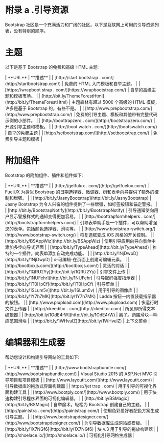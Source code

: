 # 附录 a .引导资源

Bootstrap 社区是一个充满活力和广阔的社区。以下是互联网上可用的引导资源列表，没有特别的顺序。

# 主题

以下是基于 Bootstrap 的免费和高级 HTML 主题:

<colgroup><col> <col></colgroup> 
| **URL** | **描述** |
| [http://start bootstrap . com/](http://startbootstrap.com/) | 免费的 HTML 入门模板和自举主题。 |
| [https://wrapboot strap . com/](https://wrapbootstrap.com/) | 自举的高级主题和模板市场。 |
| [http://bit.ly/ThemeForestHtml](http://bit.ly/ThemeForestHtml) | 主题森林有超过 5000 个高级的 HTML 模板，许多是基于 Bootstrap 的，有些不是。 |
| [http://www.prepbootstrap.com/](http://www.prepbootstrap.com/) | 免费的引导主题、模板和其他带有完整代码示例的小部件。 |
| [http://boottrapzero . com/](http://bootstrapzero.com/) | 开源引导主题和模板。 |
| [http://boot watch . com/](http://bootswatch.com/) | 自举的免费主题 |
| [http://setbootstrap.com/](http://setbootstrap.com/) | 免费引导主题和模板 |

# 附加组件

Bootstrap 的附加组件、插件和组件如下:

<colgroup><col> <col></colgroup> 
| **URL** | **描述** |
| [http://getfulux . com/](http://getfuelux.com/) | FuelUX 为类似 Bootstrap 的日期选择器、微调器、树和表单向导提供了额外的控制和增强。 |
| [http://bit.ly/JasnyBootstrap](http://bit.ly/JasnyBootstrap) | Jasny Bootstrap 为令人兴奋的组件提供了一些增强，如标签按钮和锚定警报。 |
| [http://bit.ly/BootstrapNotify](http://bit.ly/BootstrapNotify) | 引导通知使向用户显示警报样式的通知变得更加容易。 |
| [http://boottrapformhelpers . com/](http://bootstrapformhelpers.com/) | 引导表单助手是一个插件，可以帮助增强您的表单。包括颜色选择器、滑块等。 |
| [http://www.bootstrap-switch.org/](http://www.bootstrap-switch.org/) | 将复选框变成 iOS 风格的开关控制。 |
| [http://bit.ly/BSAppWiz](http://bit.ly/BSAppWiz) | 使用引导应用向导向表单中添加多步向导式界面 |
| [http://bit.ly/TypeAhead](http://bit.ly/TypeAhead) | 推特的一个插件。向表单添加自动完成功能。 |
| [http://bit.ly/1NjDwpD](http://bit.ly/1NjDwpD) | x-可编辑-在页面上创建可编辑元素。 |
| [http://bootboxjs.com/](http://bootboxjs.com/) | 灵活的对话 |
| [http://bit.ly/1QRU2Yy](http://bit.ly/1QRU2Yy) | 引导文件上传 |
| [http://bit.ly/1NUFehr](http://bit.ly/1NUFehr) | 引导密码强度指示器 |
| [http://bit.ly/1T0HpCf](http://bit.ly/1T0HpCf) | 引导菜单 |
| [http://bit.ly/1SLum5v](http://bit.ly/1SLum5v) | 用于引导的图像库 |
| [http://bit.ly/1Y7h7MK](http://bit.ly/1Y7h7MK) | Ladda 按钮—内置装载指示器的按钮。 |
| [http://www.plupload.com](http://www.plupload.com) | 多运行时文件上传器 |
| [http://ckeeditor . com](http://ckeditor.com) | 所见即所得文本编辑器 |
| [http://bit.ly/1OdE4rW](http://bit.ly/1OdE4rW) | 离子。范围滑块—响应范围滑块 |
| [http://bit.ly/1WHvuIZ](http://bit.ly/1WHvuIZ) | 上下文菜单 |

# 编辑器和生成器

帮助您设计和构建引导网站的工具如下:

<colgroup><col> <col></colgroup> 
| **URL** | **描述** |
| [http://www.bootstrapbundle.com/](http://www.bootstrapbundle.com/) | Visual Studio 2015 的 ASP.Net MVC 引导项目和项目模板 |
| [http://www.layoutit.com/](http://www.layoutit.com/) | 引导数据库的拖放式界面构建器 |
| https://jet trap . com/ | 用于引导的可视化界面构建工具 |
| [http://www.bootply.com/](http://www.bootply.com/) | 用于快速构建引导程序界面的可视化编辑器。 |
| [http://bit.ly/BSMagic](http://bit.ly/BSMagic) | 自举魔术。轻松为 Bootstrap 创建自己的主题。 |
| [http://paintstra . com/](http://paintstrap.com/) | 使用色彩爱好者配色方案生成引导主题。 |
| [http://www.bootstrapdesigner.com/](http://www.bootstrapdesigner.com/) | 为引导数据库生成网站或模板。 |
| [http://bit.ly/1X7NGf6](http://bit.ly/1X7NGf6) | 块 v.3 用于引导的拖放构建器 |
| [http://shoelace.io/](http://shoelace.io/) | 可视化引导网格生成器 |